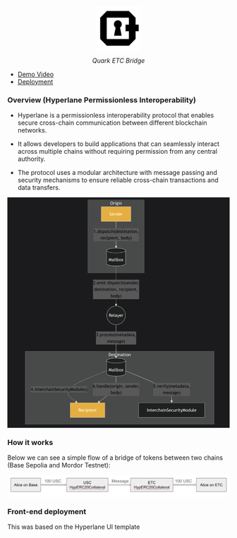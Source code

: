 <br>
<p align="center">
    <img src="https://github.com/luiz-lvj/etc-nova-hyperlane/blob/master/client/public/apple-touch-icon.png" align="center" width="20%">
</p>
<div align="center">
    <i>Quark ETC Bridge</i>
</div>

- [Demo Video](https://www.youtube.com/watch?v=MUPzl7vQbLM)
- [Deployment](https://www.quarkfi.xyz/?origin=mordor&destination=basesepolia)


### Overview (Hyperlane Permissionless Interoperability)

- Hyperlane is a permissionless interoperability protocol that enables secure cross-chain communication between different blockchain networks.

- It allows developers to build applications that can seamlessly interact across multiple chains without requiring permission from any central authority.

- The protocol uses a modular architecture with message passing and security mechanisms to ensure reliable cross-chain transactions and data transfers.

<img src="https://github.com/luiz-lvj/etc-nova-hyperlane/blob/master/images/hyperlane_flow.png" align="center" >

### How it works

Below we can see a simple flow of a bridge of tokens between two chains (Base Sepolia and Mordor Testnet):

<img src="https://github.com/luiz-lvj/etc-nova-hyperlane/blob/master/images/hyperlane_example.png" align="center">

### Front-end deployment

This was based on the Hyperlane UI template

<igm src="https://github.com/luiz-lvj/etc-nova-hyperlane/blob/master/images/quark_front.png" align="center">